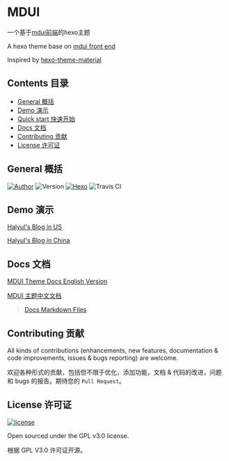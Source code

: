 # MDUI
一个基于[mdui前端](https://github.com/zdhxiong/mdui)的hexo主题

A hexo theme base on [mdui front end](https://github.com/zdhxiong/mdui)

Inspired by [hexo-theme-material](https://github.com/viosey/hexo-theme-material)
## Contents 目录

- [General 概括](#general-概括)
- [Demo 演示](#demo-演示)
- [Quick start 快速开始](#quick-start-快速开始)
- [Docs 文档](#docs-文档)
- [Contributing 贡献](#contributing-贡献)
- [License 许可证](#license-许可证)

## General 概括

[![Author](https://img.shields.io/badge/author-Halyul-blue.svg?style=flat-square)](https://halyul.com)
![Version](https://img.shields.io/badge/version-1.5.1-green.svg?style=flat-square)
[![Hexo](https://img.shields.io/badge/hexo-3.0+-green.svg?style=flat-square)](https://hexo.io)
![Travis CI](https://travis-ci.org/Halyul/hexo-theme-mdui.svg?branch=master)

## Demo 演示

[Halyul's Blog in US](https://blog.halyul.com)

[Halyul's Blog in China](https://blog.halyul.cc)

## Docs 文档

[MDUI Theme Docs English Version](https://halyul.github.io/theme-mdui-docs/#/)

[MDUI 主题中文文档](https://halyul.github.io/theme-mdui-docs/#/zh-cn/)

>[Docs Markdown Files](https://github.com/Halyul/theme-mdui-docs)


## Contributing 贡献

All kinds of contributions (enhancements, new features, documentation & code improvements, issues & bugs reporting) are welcome.

欢迎各种形式的贡献，包括但不限于优化，添加功能，文档 & 代码的改进，问题和 bugs 的报告。期待您的 `Pull Request`。

## License 许可证

[![license](https://img.shields.io/github/license/Halyul/hexo-theme-mdui.svg?style=flat-square)](https://github.com/Halyul/hexo-theme-mdui/blob/master/LICENSE)

Open sourced under the GPL v3.0 license.

根据 GPL V3.0 许可证开源。
